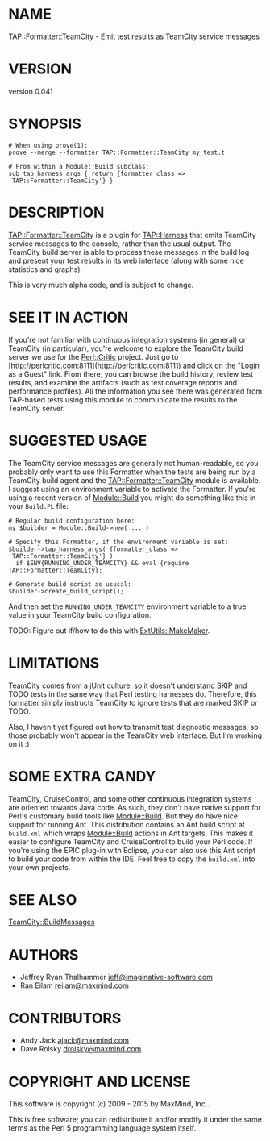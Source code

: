 # NAME

TAP::Formatter::TeamCity - Emit test results as TeamCity service messages

# VERSION

version 0.041

# SYNOPSIS

    # When using prove(1):
    prove --merge --formatter TAP::Formatter::TeamCity my_test.t

    # From within a Module::Build subclass:
    sub tap_harness_args { return {formatter_class => 'TAP::Formatter::TeamCity'} }

# DESCRIPTION

[TAP::Formatter::TeamCity](https://metacpan.org/pod/TAP::Formatter::TeamCity) is a plugin for [TAP::Harness](https://metacpan.org/pod/TAP::Harness) that emits TeamCity
service messages to the console, rather than the usual output.  The TeamCity build
server is able to process these messages in the build log and present your test
results in its web interface (along with some nice statistics and graphs).

This is very much alpha code, and is subject to change.

# SEE IT IN ACTION

If you're not familiar with continuous integration systems (in general) or
TeamCity (in particular), you're welcome to explore the TeamCity build server
we use for the [Perl::Critic](https://metacpan.org/pod/Perl::Critic) project.  Just go to
[http://perlcritic.com:8111](http://perlcritic.com:8111) and click on the "Login as a Guest" link.  From
there, you can browse the build history, review test results, and examine the
artifacts (such as test coverage reports and performance profiles).  All the
information you see there was generated from TAP-based tests using this module
to communicate the results to the TeamCity server.

# SUGGESTED USAGE

The TeamCity service messages are generally not human-readable, so you
probably only want to use this Formatter when the tests are being run by a
TeamCity build agent and the [TAP::Formatter::TeamCity](https://metacpan.org/pod/TAP::Formatter::TeamCity) module is available.
I suggest using an environment variable to activate the Formatter.  If you're
using a recent version of [Module::Build](https://metacpan.org/pod/Module::Build) you might do something like this in
your `Build.PL` file:

    # Regular build configuration here:
    my $builder = Module::Build->new( ... )

    # Specify this Formatter, if the environment variable is set:
    $builder->tap_harness_args( {formatter_class => 'TAP::Formatter::TeamCity'} )
      if $ENV{RUNNING_UNDER_TEAMCITY} && eval {require TAP::Formatter::TeamCity};

    # Generate build script as ususal:
    $builder->create_build_script();

And then set the `RUNNING_UNDER_TEAMCITY` environment variable to a true value
in your TeamCity build configuration.

TODO: Figure out if/how to do this with [ExtUtils::MakeMaker](https://metacpan.org/pod/ExtUtils::MakeMaker).

# LIMITATIONS

TeamCity comes from a jUnit culture, so it doesn't understand SKIP and TODO 
tests in the same way that Perl testing harnesses do.  Therefore, this formatter
simply instructs TeamCity to ignore tests that are marked SKIP or TODO.

Also, I haven't yet figured out how to transmit test diagnostic messages, so
those probably won't appear in the TeamCity web interface.  But I'm working
on it :)

# SOME EXTRA CANDY

TeamCity, CruiseControl, and some other continuous integration systems are
oriented towards Java code.  As such, they don't have native support for
Perl's customary build tools like [Module::Build](https://metacpan.org/pod/Module::Build).  But they do have nice
support for running Ant.  This distribution contains an Ant build script at
`build.xml` which wraps [Module::Build](https://metacpan.org/pod/Module::Build) actions in Ant targets.  This makes
it easier to configure TeamCity and CruiseControl to build your Perl code.  If
you're using the EPIC plug-in with Eclipse, you can also use this Ant script
to build your code from within the IDE.  Feel free to copy the `build.xml`
into your own projects.

# SEE ALSO

[TeamCity::BuildMessages](https://metacpan.org/pod/TeamCity::BuildMessages)

# AUTHORS

- Jeffrey Ryan Thalhammer <jeff@imaginative-software.com>
- Ran Eilam <reilam@maxmind.com>

# CONTRIBUTORS

- Andy Jack <ajack@maxmind.com>
- Dave Rolsky <drolsky@maxmind.com>

# COPYRIGHT AND LICENSE

This software is copyright (c) 2009 - 2015 by MaxMind, Inc..

This is free software; you can redistribute it and/or modify it under
the same terms as the Perl 5 programming language system itself.

